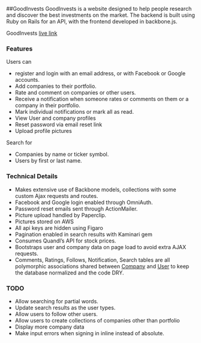 ##GoodInvests
GoodInvests is a website designed to help people research and discover the best investments on the market. The backend is built using Ruby on Rails for an API, with the frontend developed in backbone.js.

GoodInvests [live link](goodinvests.co)

### Features
Users can

* register and login with an email address, or with Facebook or Google accounts.
* Add companies to their portfolio.
* Rate and comment on companies or other users.
* Receive a notification when someone rates or comments on them or a company in their portfolio.
* Mark individual notifications or mark all as read.
* View User and company profiles
* Reset password via email reset link
* Upload profile pictures

Search for

* Companies by name or ticker symbol.
* Users by first or last name.

### Technical Details
* Makes extensive use of Backbone models, collections with some custom Ajax requests and routes.
* Facebook and Google login enabled through OmniAuth.
* Password reset emails sent through ActionMailer.
* Picture upload handled by Paperclip.
* Pictures stored on AWS
* All api keys are hidden using Figaro
* Pagination enabled in search results with Kaminari gem
* Consumes Quandl’s API for stock prices.
* Bootstraps user and company data on page load to avoid extra AJAX requests.
* Comments, Ratings, Follows, Notification, Search tables are all polymorphic associations shared between [Company](app/models/company.rb) and [User](app/models/user.rb) to keep the database normalized and the code DRY.

### TODO

* Allow searching for partial words.
* Update search results as the user types.
* Allow users to follow other users.
* Allow users to create collections of companies other than portfolio
* Display more company data
* Make input errors when signing in inline instead of absolute.

